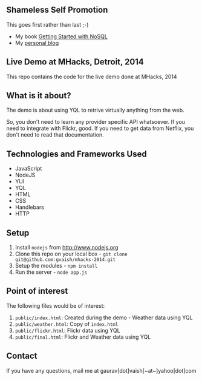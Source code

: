 ## Shameless Self Promotion

This goes first rather than last ;-)

* My book [Getting Started with NoSQL](http://amzn.to/16dxkni)
* My [personal blog](http://www.m10v.com)

## Live Demo at MHacks, Detroit, 2014

This repo contains the code for the live demo done at MHacks, 2014

## What is it about?

The demo is about using YQL to retrive virtually anything from the web.

So, you don't need to learn any provider specific API whatsoever. If you need to integrate with Flickr, good. If you need to get data from Netflix, you don't need to read that documentation.

## Technologies and Frameworks Used

* JavaScript
* NodeJS
* YUI
* YQL
* HTML
* CSS
* Handlebars
* HTTP

## Setup

1. Install `nodejs` from http://www.nodejs.org
2. Clone this repo on your local box - `git clone git@github.com:gvaish/mhacks-2014.git`
3. Setup the modules - `npm install`
4. Run the server - `node app.js`

## Point of interest

The following files would be of interest:

1. `public/index.html`: Created during the demo - Weather data using YQL
2. `public/weather.html`: Copy of `index.html`
3. `public/flickr.html`: Flickr data using YQL
4. `public/final.html`: Flickr and Weather data using YQL

## Contact

If you have any questions, mail me at gaurav[dot]vaish[~at~]yahoo[dot]com

